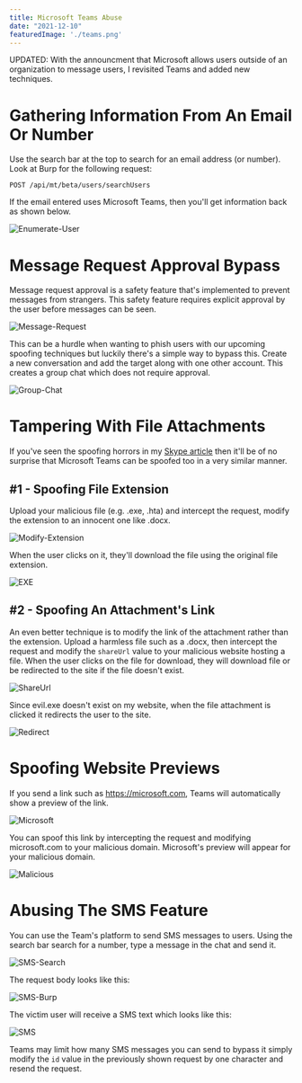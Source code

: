 ```yaml
---
title: Microsoft Teams Abuse
date: "2021-12-10"
featuredImage: './teams.png'
---
```


UPDATED: With the announcment that Microsoft allows users outside of an organization to message users, I revisited Teams and added new techniques<!-- end -->.

# Gathering Information From An Email Or Number

Use the search bar at the top to search for an email address (or number). Look at Burp for the following request:

`POST /api/mt/beta/users/searchUsers`

If the email entered uses Microsoft Teams, then you'll get information back as shown below.

![Enumerate-User](./enum.png)

# Message Request Approval Bypass

Message request approval is a safety feature that's implemented to prevent messages from strangers. This safety feature requires explicit approval by the user before messages can be seen.

![Message-Request](./request.png)

This can be a hurdle when wanting to phish users with our upcoming spoofing techniques but luckily there's a simple way to bypass this. Create a new conversation and add the target along with one other account. This creates a group chat which does not require approval.

![Group-Chat](./groupchat.png)


# Tampering With File Attachments

If you've seen the spoofing horrors in my <a href="https://mrd0x.com/spoofing-and-attacking-with-skype/">Skype article</a> then it'll be of no surprise that Microsoft Teams can be spoofed too in a very similar manner.

## #1 - Spoofing File Extension

Upload your malicious file (e.g. .exe, .hta) and intercept the request, modify the extension to an innocent one like .docx. 

![Modify-Extension](./modify_ext.png)

When the user clicks on it, they'll download the file using the original file extension.

![EXE](./exe.png)

## #2 - Spoofing An Attachment's Link

An even better technique is to modify the link of the attachment rather than the extension. Upload a harmless file such as a .docx, then intercept the request and modify the `shareUrl` value to your malicious website hosting a file. When the user clicks on the file for download, they will download file or be redirected to the site if the file doesn't exist.

![ShareUrl](./shareurl.png)

Since evil.exe doesn't exist on my website, when the file attachment is clicked it redirects the user to the site.

![Redirect](./redirect.png)

# Spoofing Website Previews

If you send a link such as https://microsoft.com, Teams will automatically show a preview of the link.

![Microsoft](./microsoft.png)

You can spoof this link by intercepting the request and modifying microsoft.com to your malicious domain. Microsoft's preview will appear for your malicious domain.

![Malicious](./malicious.png)

# Abusing The SMS Feature

You can use the Team's platform to send SMS messages to users. Using the search bar search for a number, type a message in the chat and send it.

![SMS-Search](./sms.png)

The request body looks like this:

![SMS-Burp](./sms-burp.png)

The victim user will receive a SMS text which looks like this:

![SMS](./sms.jpg)

Teams may limit how many SMS messages you can send to bypass it simply modify the `id` value in the previously shown request by one character and resend the request.
